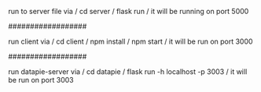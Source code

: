 run to server file via /
cd server /
flask run /
it will be running on port 5000 

##################

run client via /
cd client /
npm install /
npm start /
it will be run on port 3000

##################

run datapie-server via /
cd datapie /
flask run -h localhost -p 3003 /
it will be run on port 3003

